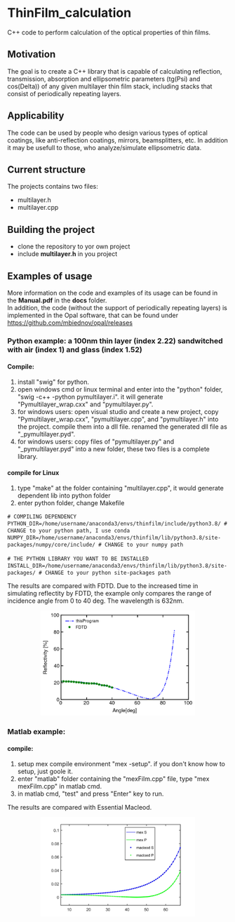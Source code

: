 # ThinFilm_calculation
C++ code to perform calculation of the optical properties of thin films.

## Motivation
The goal is to create a C++ library that is capable of calculating reflection, transmission, absorption and ellipsometric 
parameters (tg(Psi) and cos(Delta)) of any given multilayer thin film stack, including stacks that consist of periodically repeating layers.

## Applicability
The code can be used by people who design various types of optical coatings, like anti-reflection coatings, mirrors, beamsplitters, etc. 
In addition it may be usefull to
those, who analyze/simulate ellipsometric data.

## Current structure
The projects contains two files:
* multilayer.h
* multilayer.cpp

## Building the project
* clone the repository to yor own project
* include **multilayer.h** in you project

## Examples of usage
More information on the code and examples of its usage can be found in the **Manual.pdf** in the **docs** folder.  
In addition, the code (without the support of periodically repeating layers) is implemented in the Opal software, that can be found under https://github.com/mbiednov/opal/releases

### Python example: a 100nm thin layer (index 2.22) sandwitched with air (index 1) and glass (index 1.52)
#### Compile:
1. install "swig" for python.
2. open windows cmd or linux terminal and enter into the "python" folder, "swig -c++ -python pymultilayer.i". it will generate "Pymultilayer_wrap.cxx" and "pymultilayer.py".
3. for windows users: open visual studio and create a new project, copy "Pymultilayer_wrap.cxx", "pymultilayer.cpp", and "pymultilayer.h" into the project. compile them into a dll file. renamed the generated dll file as "\_pymultilayer.pyd". 
4. for windows users: copy files of "pymultilayer.py" and "\_pymultilayer.pyd" into a new folder, these two files is a complete library.

#### compile for Linux
1. type "make" at the folder containing "multilayer.cpp", it would generate dependent lib into python folder
2. enter python folder, change Makefile
```
# COMPILING DEPENDENCY
PYTHON_DIR=/home/username/anaconda3/envs/thinfilm/include/python3.8/ # CHANGE to your python path, I use conda
NUMPY_DIR=/home/username/anaconda3/envs/thinfilm/lib/python3.8/site-packages/numpy/core/include/ # CHANGE to your numpy path

# THE PYTHON LIBRARY YOU WANT TO BE INSTALLED
INSTALL_DIR=/home/username/anaconda3/envs/thinfilm/lib/python3.8/site-packages/ # CHANGE to your python site-packages path
```

The results are compared with FDTD. Due to the increased time in simulating reflectity by FDTD, the example only compares the range of incidence angle from 0 to 40 deg. The wavelength is 632nm.
<p align="center">
<img src="https://github.com/MarkMa1990/ThinFilm_calculation/blob/working/docs/comparison.png" width="70%" height="70%">
</p>

### Matlab example:
#### compile: 
1. setup mex compile environment "mex -setup". if you don't know how to setup, just goole it.
2. enter "matlab" folder containing the "mexFilm.cpp" file, type "mex mexFilm.cpp" in matlab cmd. 
3. in matlab cmd, "test" and press "Enter" key to run.

The results are compared with Essential Macleod. 

<p align="center">
<img src="https://github.com/MarkMa1990/ThinFilm_calculation/blob/working/matlab/matlabFigure.jpg" width="70%" height="70%">
</p>
